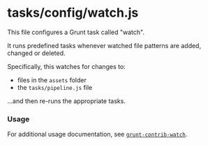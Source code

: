 # tasks/config/watch.js

This file configures a Grunt task called "watch".

It runs predefined tasks whenever watched file patterns are added, changed or deleted.

Specifically, this watches for changes to:
- files in the `assets` folder
- the `tasks/pipeline.js` file

...and then re-runs the appropriate tasks.

### Usage

For additional usage documentation, see [`grunt-contrib-watch`](https://npmjs.com/package/grunt-contrib-watch).


<docmeta name="displayName" value="watch.js">
